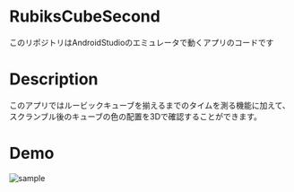 # RubiksCubeSecond
このリポジトリはAndroidStudioのエミュレータで動くアプリのコードです

# Description
このアプリではルービックキューブを揃えるまでのタイムを測る機能に加えて、スクランブル後のキューブの色の配置を3Dで確認することができます。

# Demo
![sample](https://user-images.githubusercontent.com/97907402/156065943-87402be2-f27e-41b9-9a78-36c82b8ff876.gif)
